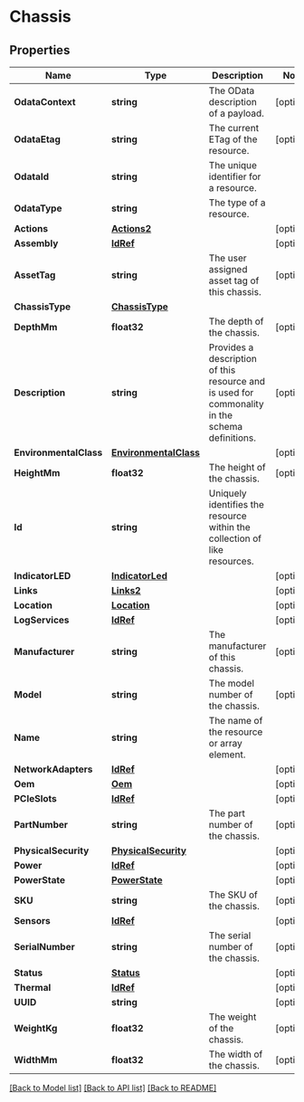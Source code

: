 # Chassis

## Properties
Name | Type | Description | Notes
------------ | ------------- | ------------- | -------------
**OdataContext** | **string** | The OData description of a payload. | [optional] 
**OdataEtag** | **string** | The current ETag of the resource. | [optional] 
**OdataId** | **string** | The unique identifier for a resource. | 
**OdataType** | **string** | The type of a resource. | 
**Actions** | [**Actions2**](Actions_2.md) |  | [optional] 
**Assembly** | [**IdRef**](idRef.md) |  | [optional] 
**AssetTag** | **string** | The user assigned asset tag of this chassis. | [optional] 
**ChassisType** | [**ChassisType**](ChassisType.md) |  | 
**DepthMm** | **float32** | The depth of the chassis. | [optional] 
**Description** | **string** | Provides a description of this resource and is used for commonality  in the schema definitions. | [optional] 
**EnvironmentalClass** | [**EnvironmentalClass**](EnvironmentalClass.md) |  | [optional] 
**HeightMm** | **float32** | The height of the chassis. | [optional] 
**Id** | **string** | Uniquely identifies the resource within the collection of like resources. | 
**IndicatorLED** | [**IndicatorLed**](IndicatorLED.md) |  | [optional] 
**Links** | [**Links2**](Links_2.md) |  | [optional] 
**Location** | [**Location**](Location.md) |  | [optional] 
**LogServices** | [**IdRef**](idRef.md) |  | [optional] 
**Manufacturer** | **string** | The manufacturer of this chassis. | [optional] 
**Model** | **string** | The model number of the chassis. | [optional] 
**Name** | **string** | The name of the resource or array element. | 
**NetworkAdapters** | [**IdRef**](idRef.md) |  | [optional] 
**Oem** | [**Oem**](Oem.md) |  | [optional] 
**PCIeSlots** | [**IdRef**](idRef.md) |  | [optional] 
**PartNumber** | **string** | The part number of the chassis. | [optional] 
**PhysicalSecurity** | [**PhysicalSecurity**](PhysicalSecurity.md) |  | [optional] 
**Power** | [**IdRef**](idRef.md) |  | [optional] 
**PowerState** | [**PowerState**](PowerState.md) |  | [optional] 
**SKU** | **string** | The SKU of the chassis. | [optional] 
**Sensors** | [**IdRef**](idRef.md) |  | [optional] 
**SerialNumber** | **string** | The serial number of the chassis. | [optional] 
**Status** | [**Status**](Status.md) |  | [optional] 
**Thermal** | [**IdRef**](idRef.md) |  | [optional] 
**UUID** | **string** |  | [optional] 
**WeightKg** | **float32** | The weight of the chassis. | [optional] 
**WidthMm** | **float32** | The width of the chassis. | [optional] 

[[Back to Model list]](../README.md#documentation-for-models) [[Back to API list]](../README.md#documentation-for-api-endpoints) [[Back to README]](../README.md)


